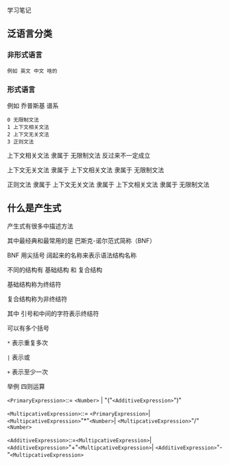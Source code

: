 学习笔记

## 泛语言分类

### 非形式语言 

    例如 英文 中文 啥的

### 形式语言

   例如 乔普斯基 谱系

    0 无限制文法
    1 上下文相关文法
    2 上下文无关文法
    3 正则文法

上下文相关文法 隶属于 无限制文法 反过来不一定成立

上下文无关文法 隶属于 上下文相关文法 隶属于 无限制文法

正则文法 隶属于 上下文无关文法 隶属于 上下文相关文法 隶属于 无限制文法


## 什么是产生式

产生式有很多中描述方法

其中最经典和最常用的是 巴斯克-诺尔范式简称（BNF）

BNF 用尖括号 阔起来的名称来表示语法结构名称

不同的结构有 基础结构 和 复合结构 

基础结构称为终结符

复合结构称为非终结符

其中 引号和中间的字符表示终结符

可以有多个括号

`*` 表示重复多次

`|` 表示或

`+` 表示至少一次

举例 四则运算


`<PrimaryExpression>`::= `<Number>` | "("`<AdditiveExpression>`")"

`<MultipcativeExpression>`::= `<PrimaryExpression>`|
                              `<MultipcativeExpression>`"*"`<Number>`|
                              `<MultipcativeExpression>`"/"`<Number>`

`<AdditiveExpression>`::=`<MultipcativeExpression>`|
                         `<AdditiveExpression>`"+"`<MultipcativeExpression>`|
                         `<AdditiveExpression>`"-"`<MultipcativeExpression>`

    



